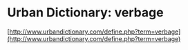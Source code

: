 <!--
id: 2916958631
link: http://tumblr.atmos.org/post/2916958631/urban-dictionary-verbage
slug: urban-dictionary-verbage
date: Mon Jan 24 2011 17:27:29 GMT-0800 (PST)
publish: 2011-01-024
tags: 
title: Urban Dictionary: verbage
-->


Urban Dictionary: verbage
=========================

[http://www.urbandictionary.com/define.php?term=verbage](http://www.urbandictionary.com/define.php?term=verbage)

